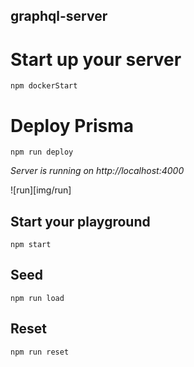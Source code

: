 ## graphql-server

# Start up your server
`npm dockerStart`

# Deploy Prisma
`npm run deploy`

*Server is running on http://localhost:4000*

![run][img/run]

## Start your playground
`npm start`

## Seed
`npm run load`

## Reset 
`npm run reset`